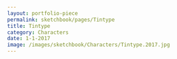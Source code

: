 ```yaml
---
layout: portfolio-piece
permalink: sketchbook/pages/Tintype
title: Tintype
category: Characters
date: 1-1-2017
image: /images/sketchbook/Characters/Tintype.2017.jpg
---
```

